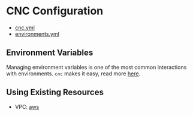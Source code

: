 # CNC Configuration

- [cnc.yml](./cnc.md)
- [environments.yml](./environments.md)

## Environment Variables

Managing environment variables is one of the most common interactions with environments. `cnc` makes it easy, read more [here](./environment_variables.md).

## Using Existing Resources

- VPC: [aws](./use_existing_vpc.md)